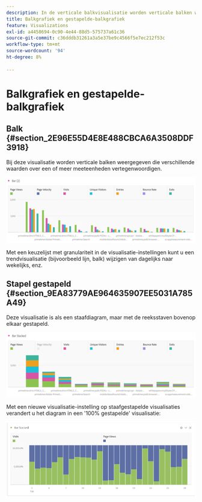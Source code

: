 ```yaml
---
description: In de verticale balkvisualisatie worden verticale balken weergegeven die verschillende waarden over een of meer metriek vertegenwoordigen.
title: Balkgrafiek en gestapelde-balkgrafiek
feature: Visualizations
exl-id: a4458694-0c90-4e44-88d5-575737a61c36
source-git-commit: c36dddb31261a3a5e37be9c4566f5e7ec212f53c
workflow-type: tm+mt
source-wordcount: '94'
ht-degree: 8%

---
```


# Balkgrafiek en gestapelde-balkgrafiek

## Balk {#section_2E96E55D4E8E488CBCA6A3508DDF3918}

Bij deze visualisatie worden verticale balken weergegeven die verschillende waarden over een of meer meeteenheden vertegenwoordigen.

![](assets/bar.png)

Met een keuzelijst met granulariteit in de visualisatie-instellingen kunt u een trendvisualisatie (bijvoorbeeld lijn, balk) wijzigen van dagelijks naar wekelijks, enz.

## Stapel gestapeld {#section_9EA83779AE964635907EE5031A785A49}

Deze visualisatie is als een staafdiagram, maar met de reeksstaven bovenop elkaar gestapeld.

![](assets/bar-stacked.png)

Met een nieuwe visualisatie-instelling op staafgestapelde visualisaties verandert u het diagram in een &#39;100% gestapelde&#39; visualisatie:

![](assets/stacked_100_percent.png)
